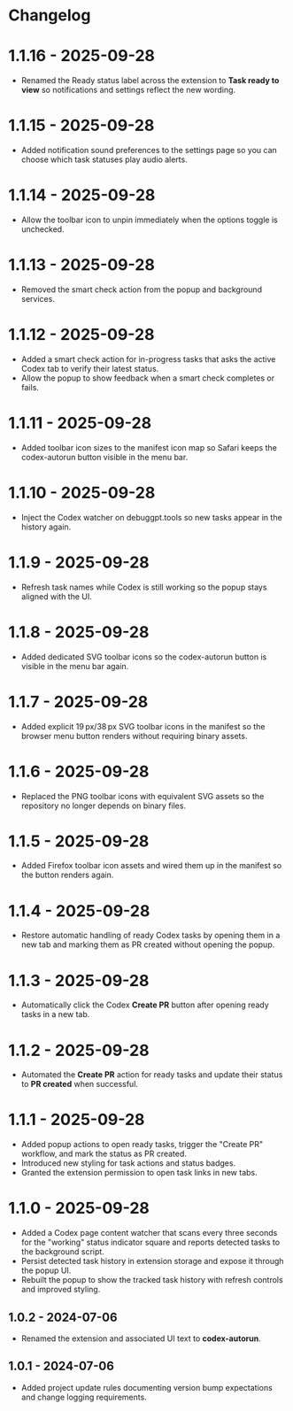 # Changelog

# 1.1.16 - 2025-09-28
- Renamed the Ready status label across the extension to **Task ready to view** so notifications and settings reflect the new wording.

# 1.1.15 - 2025-09-28
- Added notification sound preferences to the settings page so you can choose which task statuses play audio alerts.

# 1.1.14 - 2025-09-28
- Allow the toolbar icon to unpin immediately when the options toggle is unchecked.

# 1.1.13 - 2025-09-28
- Removed the smart check action from the popup and background services.

# 1.1.12 - 2025-09-28
- Added a smart check action for in-progress tasks that asks the active Codex tab to verify their latest status.
- Allow the popup to show feedback when a smart check completes or fails.

# 1.1.11 - 2025-09-28
- Added toolbar icon sizes to the manifest icon map so Safari keeps the codex-autorun button visible in the menu bar.

# 1.1.10 - 2025-09-28
- Inject the Codex watcher on debuggpt.tools so new tasks appear in the history again.

# 1.1.9 - 2025-09-28
- Refresh task names while Codex is still working so the popup stays aligned with the UI.

# 1.1.8 - 2025-09-28
- Added dedicated SVG toolbar icons so the codex-autorun button is visible in the menu bar again.

# 1.1.7 - 2025-09-28
- Added explicit 19 px/38 px SVG toolbar icons in the manifest so the browser menu button renders without requiring binary assets.

# 1.1.6 - 2025-09-28
- Replaced the PNG toolbar icons with equivalent SVG assets so the repository no longer depends on binary files.

# 1.1.5 - 2025-09-28
- Added Firefox toolbar icon assets and wired them up in the manifest so the button renders again.

# 1.1.4 - 2025-09-28
- Restore automatic handling of ready Codex tasks by opening them in a new tab and marking them as PR created without opening the popup.

# 1.1.3 - 2025-09-28
- Automatically click the Codex **Create PR** button after opening ready tasks in a new tab.

# 1.1.2 - 2025-09-28
- Automated the **Create PR** action for ready tasks and update their status to **PR created** when successful.

# 1.1.1 - 2025-09-28
- Added popup actions to open ready tasks, trigger the "Create PR" workflow, and mark the status as PR created.
- Introduced new styling for task actions and status badges.
- Granted the extension permission to open task links in new tabs.

# 1.1.0 - 2025-09-28
- Added a Codex page content watcher that scans every three seconds for the "working" status indicator square and reports detected tasks to the background script.
- Persist detected task history in extension storage and expose it through the popup UI.
- Rebuilt the popup to show the tracked task history with refresh controls and improved styling.

## 1.0.2 - 2024-07-06
- Renamed the extension and associated UI text to **codex-autorun**.

## 1.0.1 - 2024-07-06
- Added project update rules documenting version bump expectations and change logging requirements.
